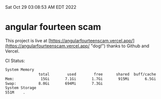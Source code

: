 Sat Oct 29 03:08:53 AM EDT 2022

# angular fourteen scam


This project is live at [https://angularfourteenscam.vercel.app/](https://angularfourteenscam.vercel.app/ "dog!") thanks to Github and Vercel.

CI Status: 

```bash
System Memory
               total        used        free      shared  buff/cache   available
Mem:            15Gi       7.1Gi       1.7Gi       915Mi       6.5Gi       7.0Gi
Swap:          8.0Gi       694Mi       7.3Gi
System Storage
551M	.
```
```bash
